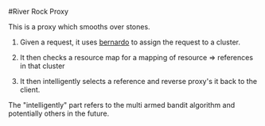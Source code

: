 #River Rock Proxy

This is a proxy which smooths over stones. 

  1. Given a request, it uses [bernardo](../bernardo) to
     assign the request to a cluster. 

  2. It then checks a resource map for a mapping of resource => references in that cluster
  3. It then intelligently selects a reference and reverse proxy's it back to the client.

The "intelligently" part refers to the multi armed bandit algorithm and potentially others
in the future.
